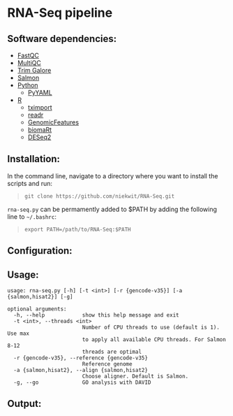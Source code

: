# RNA-Seq pipeline

## Software dependencies:
- [FastQC](https://www.bioinformatics.babraham.ac.uk/projects/fastqc/)
- [MultiQC](https://multiqc.info/)
- [Trim Galore](https://www.bioinformatics.babraham.ac.uk/projects/trim_galore/)
- [Salmon](https://salmon.readthedocs.io/en/latest/salmon.html)
- [Python](https://www.python.org/)
	- [PyYAML](https://python.land/data-processing/python-yaml)
- [R](https://www.r-project.org/)
	- [tximport](https://bioconductor.org/packages/release/bioc/html/tximport.html)
	- [readr](https://www.rdocumentation.org/packages/readr/versions/1.3.1)
	- [GenomicFeatures](https://www.bioconductor.org/packages/release/bioc/html/GenomicFeatures.html)
	- [biomaRt](https://bioconductor.org/packages/release/bioc/html/biomaRt.html)
	- [DESeq2](https://bioconductor.org/packages/release/bioc/html/DESeq2.html)



## Installation:
In the command line, navigate to a directory where you want to install the scripts and run:
> `git clone https://github.com/niekwit/RNA-Seq.git`

`rna-seq.py` can be permamently added to $PATH by adding the following line to `~/.bashrc`:
> `export PATH=/path/to/RNA-Seq:$PATH`


## Configuration:

## Usage:

```
usage: rna-seq.py [-h] [-t <int>] [-r {gencode-v35}] [-a {salmon,hisat2}] [-g]

optional arguments:
  -h, --help            show this help message and exit
  -t <int>, --threads <int>
                        Number of CPU threads to use (default is 1). Use max
                        to apply all available CPU threads. For Salmon 8-12
                        threads are optimal
  -r {gencode-v35}, --reference {gencode-v35}
                        Reference genome
  -a {salmon,hisat2}, --align {salmon,hisat2}
                        Choose aligner. Default is Salmon.
  -g, --go              GO analysis with DAVID
```

## Output:
